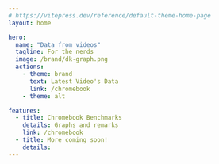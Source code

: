 ```yaml
---
# https://vitepress.dev/reference/default-theme-home-page
layout: home

hero:
  name: "Data from videos"
  tagline: For the nerds
  image: /brand/dk-graph.png
  actions:
    - theme: brand
      text: Latest Video's Data
      link: /chromebook
    - theme: alt

features:
  - title: Chromebook Benchmarks
    details: Graphs and remarks
    link: /chromebook
  - title: More coming soon!
    details: 
---
```


